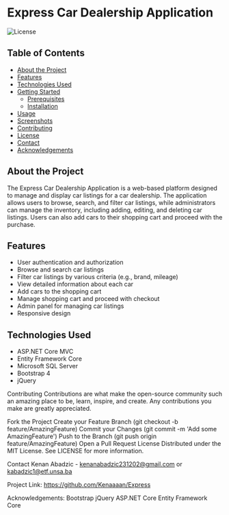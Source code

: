 # Express Car Dealership Application

![License](https://img.shields.io/badge/license-MIT-blue.svg)

## Table of Contents

- [About the Project](#about-the-project)
- [Features](#features)
- [Technologies Used](#technologies-used)
- [Getting Started](#getting-started)
  - [Prerequisites](#prerequisites)
  - [Installation](#installation)
- [Usage](#usage)
- [Screenshots](#screenshots)
- [Contributing](#contributing)
- [License](#license)
- [Contact](#contact)
- [Acknowledgements](#acknowledgements)

## About the Project

The Express Car Dealership Application is a web-based platform designed to manage and display car listings for a car dealership. The application allows users to browse, search, and filter car listings, while administrators can manage the inventory, including adding, editing, and deleting car listings. Users can also add cars to their shopping cart and proceed with the purchase.

## Features

- User authentication and authorization
- Browse and search car listings
- Filter car listings by various criteria (e.g., brand, mileage)
- View detailed information about each car
- Add cars to the shopping cart
- Manage shopping cart and proceed with checkout
- Admin panel for managing car listings
- Responsive design

## Technologies Used

- ASP.NET Core MVC
- Entity Framework Core
- Microsoft SQL Server
- Bootstrap 4
- jQuery

Contributing
Contributions are what make the open-source community such an amazing place to be, learn, inspire, and create. Any contributions you make are greatly appreciated.

Fork the Project
Create your Feature Branch (git checkout -b feature/AmazingFeature)
Commit your Changes (git commit -m 'Add some AmazingFeature')
Push to the Branch (git push origin feature/AmazingFeature)
Open a Pull Request
License
Distributed under the MIT License. See LICENSE for more information.

Contact
Kenan Abadzic - kenanabadzic231202@gmail.com or kabadzic1@etf.unsa.ba

Project Link: https://github.com/Kenaaaan/Express

Acknowledgements:
Bootstrap
jQuery
ASP.NET Core
Entity Framework Core
